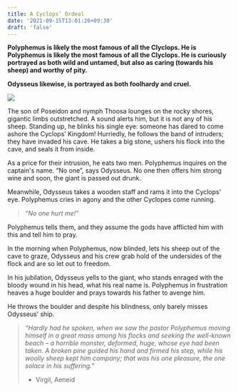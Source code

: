 ```yaml
---
title: A Cyclops’ Ordeal
date: '2021-09-15T13:01:26+09:30'
draft: 'false'
---
```

**Polyphemus is likely the most famous of all the Clyclops. He is Polyphemus is likely the most famous of all the Clyclops. He is curiously portrayed as both wild and untamed, but also as caring (towards his sheep) and worthy of pity.**

**Odysseus likewise, is portrayed as both foolhardy and cruel.**

![](/images/uploads/737px-guido_reni_-_polyphemus_-_google_art_project.jpg)



The son of Poseidon and nymph Thoosa lounges on the rocky shores, gigantic limbs outstretched. A sound alerts him, but it is not any of his sheep. Standing up, he blinks his single eye: someone has dared to come ashore the Cyclops’ Kingdom! Hurriedly, he follows the band of intruders; they have invaded his cave. He takes a big stone, ushers his flock into the cave, and seals it from inside. 

As a price for their intrusion, he eats two men. 
Polyphemus inquires on the captain's name. “No one”, says Odysseus. No one then offers him strong wine and soon, the giant is passed out drunk. 

Meanwhile, Odysseus takes a wooden staff and rams it into the Cyclops’ eye. Polyphemus cries in agony and the other Cyclopes come running. 

> _“No one hurt me!”_

Polyphemus tells them, and they assume the gods have afflicted him with this and tell him to pray.

In the morning when Polyphemus, now blinded, lets his sheep out of the cave to graze, Odysseus and his crew grab hold of the undersides of the flock and are so let out to freedom. 

In his jubilation, Odysseus yells to the giant, who stands enraged with the bloody wound in his head, what his real name is. Polyphemus in frustration heaves a huge boulder and prays towards his father to avenge him. 

He throws the boulder and despite his blindness, only barely misses Odysseus’ ship.

> _“Hardly had he spoken, when we saw the pastor Polyphemus moving himself in a great mass among his flocks and seeking the well-known beach – a horrible monster, deformed, huge, whose eye had been taken. A broken pine guided his hand and firmed his step, while his woolly sheep kept him company; that was his one pleasure, the one solace in his suffering."_
>
> * Virgil, Aeneid
